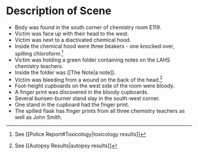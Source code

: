# Description of Scene

- Body was found in the south corner of chemistry room E119.
- Victim was face up with their head to the west.
- Victim was next to a diactivated chemical hood.
- Inside the chemical hood were three beakers - one knocked over, spilling chloroform.[^1]
- Victim was holding a green folder containing notes on the LAHS chemistry teachers.
- Inside the folder was [[The Note|a note]].
- Victim was bleeding from a wound on the back of the head.[^2]
- Foot-height cupboards on the west side of the room were bloody.
- A finger print was discovered in the bloody cupboards.
- Several bunsen-burner stand slay in the south-west corner.
- One stand in the cupboard had the finger print.
- The spilled flask has finger prints from all three chemistry teachers as well as John Smith.

[^1]: See [[Police Report#Toxicology|toxicology results]]
[^2]: See [[Autopsy Results|autopsy results]]